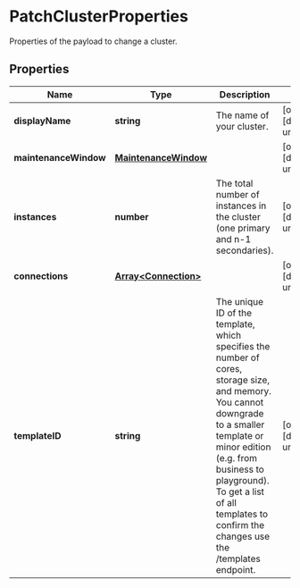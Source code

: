 # PatchClusterProperties

Properties of the payload to change a cluster.
## Properties
| Name | Type | Description | Notes |
| ------------ | ------------- | ------------- | ------------- |
| **displayName** | **string** | The name of your cluster. | [optional] [default to undefined] |
| **maintenanceWindow** | [**MaintenanceWindow**](MaintenanceWindow.md) |  | [optional] [default to undefined] |
| **instances** | **number** | The total number of instances in the cluster (one primary and n-1 secondaries).  | [optional] [default to undefined] |
| **connections** | [**Array&lt;Connection&gt;**](Connection.md) |  | [optional] [default to undefined] |
| **templateID** | **string** | The unique ID of the template, which specifies the number of cores, storage size, and memory. You cannot downgrade to a smaller template or minor edition (e.g. from business to playground). To get a list of all templates to confirm the changes use the /templates endpoint.  | [optional] [default to undefined] |


